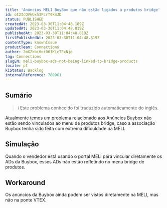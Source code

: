 ```yaml
---
title: 'Anúncios MELI BuyBox que não estão ligados a produtos bridge'
id: oI2IcQVkUxh3PcrT9k4JD
status: PUBLISHED
createdAt: 2023-03-30T11:04:48.189Z
updatedAt: 2023-03-30T11:04:48.819Z
publishedAt: 2023-03-30T11:04:48.819Z
firstPublishedAt: 2023-03-30T11:04:48.819Z
contentType: knownIssue
productTeam: Connections
author: 2mXZkbi0oi061KicTExNjo
tag: Connections
slugEN: meli-buybox-ads-not-being-linked-to-bridge-products
locale: pt
kiStatus: Backlog
internalReference: 780961
---
```


## Sumário

>ℹ️ Este problema conhecido foi traduzido automaticamente do inglês.



Atualmente temos um problema relacionado aos Anúncios Buybox não estão sendo vinculados ao menu de produtos bridge, caso a associação Buybox tenha sido feita com extrema dificuldade na MELI.


##

## Simulação



Quando o vendedor está usando o portal MELI para vincular diretamente os ADs da Buybox, esses ADs não estão refletindo no menu bridge de produtos.


##

## Workaround



Os anúncios da Buybox ainda podem ser vistos diretamente na MELI, mas não na ponte VTEX.





